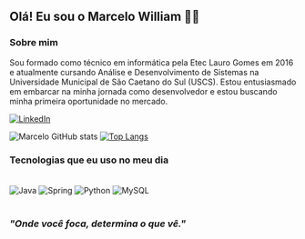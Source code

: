 ## Olá! Eu sou o Marcelo William 🤙🏻

### Sobre mim

Sou formado como técnico em informática pela Etec Lauro Gomes em 2016 e atualmente cursando Análise e Desenvolvimento de Sistemas na Universidade Municipal de São Caetano do Sul (USCS). Estou entusiasmado em embarcar na minha jornada como desenvolvedor e estou buscando minha primeira oportunidade no mercado.

[![LinkedIn](https://img.shields.io/badge/LinkedIn-0077B5?style=for-the-badge&logo=linkedin&logoColor=white)](https://www.linkedin.com/in/marcelowil/)

![Marcelo GitHub stats](https://github-readme-stats.vercel.app/api?username=Marcelowil&show_icons=true&theme=github_dark)
[![Top Langs](https://github-readme-stats.vercel.app/api/top-langs/?username=Marcelowil)](https://github.com/anuraghazra/github-readme-stats)

### Tecnologias que eu uso no meu dia
<div style="display: inline_block"><br/>
  <img align="center" alt="Java" src="https://img.shields.io/badge/Java-ED8B00?style=for-the-badge&logo=openjdk&logoColor=white" />
  <img align="center" alt="Spring" src="https://img.shields.io/badge/Spring-6DB33F?style=for-the-badge&logo=spring&logoColor=white" />
  <img align="center" alt="Python" src="https://img.shields.io/badge/Python-3776AB?style=for-the-badge&logo=python&logoColor=white" />
  <img align="center" alt="MySQL" src="https://img.shields.io/badge/MySQL-00000F?style=for-the-badge&logo=mysql&logoColor=white" />
</div><br/>

### _"Onde você foca, determina o que vê."_


